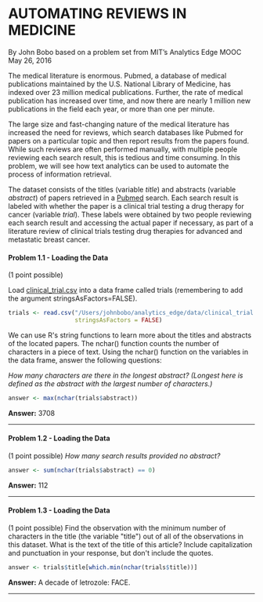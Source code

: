 # AUTOMATING REVIEWS IN MEDICINE
By John Bobo based on a problem set from MIT’s Analytics Edge MOOC  
May 26, 2016  



The medical literature is enormous. Pubmed, a database of medical publications maintained by the U.S. National Library of Medicine, has indexed over 23 million medical publications. Further, the rate of medical publication has increased over time, and now there are nearly 1 million new publications in the field each year, or more than one per minute.

The large size and fast-changing nature of the medical literature has increased the need for reviews, which search databases like Pubmed for papers on a particular topic and then report results from the papers found. While such reviews are often performed manually, with multiple people reviewing each search result, this is tedious and time consuming. In this problem, we will see how text analytics can be used to automate the process of information retrieval.

The dataset consists of the titles (variable _title_) and abstracts (variable _abstract_) of papers retrieved in a [Pubmed](http://www.ncbi.nlm.nih.gov/pubmed) search. Each search result is labeled with whether the paper is a clinical trial testing a drug therapy for cancer (variable _trial_). These labels were obtained by two people reviewing each search result and accessing the actual paper if necessary, as part of a literature review of clinical trials testing drug therapies for advanced and metastatic breast cancer.

#### Problem 1.1 - Loading the Data

(1 point possible)

Load [clinical_trial.csv](https://d37djvu3ytnwxt.cloudfront.net/asset-v1:MITx+15.071x_3+1T2016+type@asset+block/clinical_trial.csv) into a data frame called trials (remembering to add the argument stringsAsFactors=FALSE).

```r
trials <- read.csv("/Users/johnbobo/analytics_edge/data/clinical_trial.csv",
                   stringsAsFactors = FALSE)
```

We can use R's string functions to learn more about the titles and abstracts of the located papers. The nchar() function counts the number of characters in a piece of text. Using the nchar() function on the variables in the data frame, answer the following questions:

*How many characters are there in the longest abstract? (Longest here is defined as the abstract with the largest number of characters.)*  

```r
answer <- max(nchar(trials$abstract))
```
**Answer:** 3708

***

#### Problem 1.2 - Loading the Data

(1 point possible)
*How many search results provided no abstract?*  

```r
answer <- sum(nchar(trials$abstract) == 0)
```
**Answer:** 112

***

#### Problem 1.3 - Loading the Data

(1 point possible)
Find the observation with the minimum number of characters in the title (the variable "title") out of all of the observations in this dataset. What is the text of the title of this article? Include capitalization and punctuation in your response, but don't include the quotes.

```r
answer <- trials$title[which.min(nchar(trials$title))]
```
**Answer:** A decade of letrozole: FACE.

***

#### 

